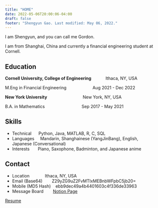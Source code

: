 ```yaml
---
title: "HOME"
date: 2022-05-06T20:00:06-04:00
draft: false
footer: "Shengyun Gao. Last modified: May 06, 2022."
---
```


I am Shengyun, and you can call me Gordon.

I am from Shanghai, China and currently a financial engineering student at Cornell.

## Education

**Cornell University, College of Engineering**            Ithaca, NY, USA

M.Eng in Financial Engineering                      Aug 2021 - Dec 2022

**New York University**                              New York, NY, USA

B.A. in Mathematics                               Sep 2017 - May 2021

## Skills

- Technical      Python, Java, MATLAB, R, C, SQL
- Languages     Mandarin, Shanghainese (YangJinBang), English, Japanese (Conversational)
- Interests       Piano, Saxophone, Badminton, and Japanese anime

## Contact

- Location             Ithaca, NY, USA
- Email (Base64)        Z29yZG9uZ2FvMTIxMEBnbWFpbC5jb20=
- Mobile (MD5 Hash)    ebb9dec49a4b4401603c4f336de33963
- Message Board        [Notion Page](https://thorn-web-d3c.notion.site/Message-Board-292beaeea5c44f5ba650bd92ebe4a732)

[Resume](/Gao_Shengyun_Resume.pdf)
